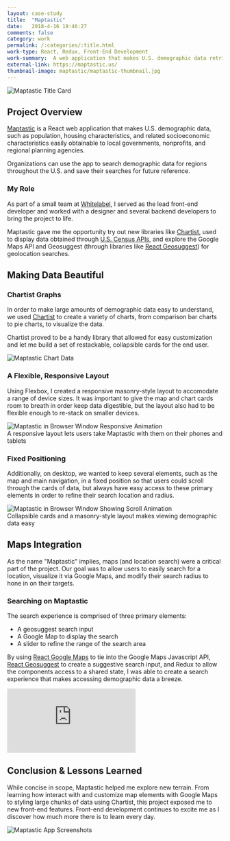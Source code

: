 ```yaml
---
layout: case-study
title:  "Maptastic"
date:   2018-4-16 19:46:27
comments: false
category: work
permalink: /:categories/:title.html
work-type: React, Redux, Front-End Development
work-summary:  A web application that makes U.S. demographic data retrieval and display simple and efficient.
external-link: https://maptastic.us/
thumbnail-image: maptastic/maptastic-thumbnail.jpg
---
```


<div class="grid grid--featured-image">
  <div class="grid__item grid__item--full">
      <img src="{{ site.url }}/assets/work/maptastic/featured-image-maptastic-2.jpg" alt="Maptastic Title Card">
  </div>
</div>

## Project Overview
<a href="https://maptastic.us/" target="_blank" class="link--text-in-p">Maptastic</a> is a React web application that makes U.S. demographic data, such as population, housing characteristics, and related socioeconomic characteristics easily obtainable to local governments, nonprofits, and regional planning agencies.

Organizations can use the app to search demographic data for regions throughout the U.S. and save their searches for future reference.

### My Role
As part of a small team at <a href="https://whitelabelco.com/" target="_blank" class="link--text-in-p">Whitelabel</a>, I served as the lead front-end developer and worked with a designer and several backend developers to bring the project to life.

Maptastic gave me the opportunity try out new libraries like <a href="https://gionkunz.github.io/chartist-js/" target="_blank" class="link--text-in-p">Chartist</a>, used to display data obtained through <a href="https://www.census.gov/data/developers/data-sets.html" target="_blank" class="link--text-in-p">U.S. Census APIs</a>, and explore the Google Maps API and Geosuggest (through libraries like <a href="https://github.com/ubilabs/react-geosuggest" target="_blank" class="link--text-in-p">React Geosuggest</a>) for geolocation searches.

## Making Data Beautiful
### Chartist Graphs
In order to make large amounts of demographic data easy to understand, we used <a href="https://gionkunz.github.io/chartist-js/" target="_blank" class="link--text-in-p">Chartist</a> to create a variety of charts, from comparison bar charts to pie charts, to visualize the data.

Chartist proved to be a handy library that allowed for easy customization and let me build a set of restackable, collapsible cards for the end user.

<div class="grid grid-mt grid-mb">
  <div class="grid__item grid__item--full no-shadow">
    <img src="{{ site.url }}/assets/work/maptastic/maptastic-charts.png" alt="Maptastic Chart Data">
  </div>
</div>

### A Flexible, Responsive Layout
Using Flexbox, I created a responsive masonry-style layout to accomodate a range of device sizes. It was important to give the map and chart cards room to breath in order keep data digestible, but the layout also had to be flexible enough to re-stack on smaller devices.

<div class="grid grid-mt grid-mb">
  <div class="grid__item grid__item--full">
    <img  src="{{ site.url }}/assets/work/maptastic/responsive-maptastic-2.gif" class="image-medium" alt="Maptastic in Browser Window Responsive Animation">
  </div>
  <span class="img-caption">
    A responsive layout lets users take Maptastic with them on their phones and tablets
  </span>
</div>

### Fixed Positioning
Additionally, on desktop, we wanted to keep several elements, such as the map and main navigation, in a fixed position so that users could scroll through the cards of data, but always have easy access to these primary elements in order to refine their search location and radius.

<div class="grid grid-mt grid-mb">
  <div class="grid__item grid__item--full">
    <img  src="{{ site.url }}/assets/work/maptastic/maptastic-fixed-positioning.gif" class="image-medium" alt="Maptastic in Browser Window Showing Scroll Animation">
  </div>
  <span class="img-caption">
    Collapsible cards and a masonry-style layout makes viewing demographic data easy
  </span>
</div>



## Maps Integration
As the name "Maptastic" implies, maps (and location search) were a critical part of the project. Our goal was to allow users to easily search for a location, visualize it via Google Maps, and modify their search radius to hone in on their targets.

### Searching on Maptastic
The search experience is comprised of three primary elements:
- A geosuggest search input
- A Google Map to display the search
- A slider to refine the range of the search area

By using <a href="https://tomchentw.github.io/react-google-maps/" target="_blank" class="link--text-in-p">React Google Maps</a> to tie into the Google Maps Javascript API, <a href="https://github.com/ubilabs/react-geosuggest" target="_blank" class="link--text-in-p">React Geosuggest</a> to create a suggestive search input, and Redux to allow the components access to a shared state, I was able to create a search experience that makes accessing demographic data a breeze.

<div class="grid grid-mt grid-mb">
  <div class="grid__item grid__item--full">
    <div class="video-container">
      <div class='embed-container'><iframe src='https://player.vimeo.com/video/392963178?autoplay=1&loop=1&loop=1&title=0&byline=0&portrait=0&muted=1' frameborder='0' webkitAllowFullScreen mozallowfullscreen allowFullScreen></iframe></div>
    </div>
  </div>
</div>
<h2 class="text-center">
  Conclusion &amp; Lessons Learned
</h2>

While concise in scope, Maptastic helped me explore new terrain. From learning how interact with and customize map elements with Google Maps to styling large chunks of data using Chartist, this project exposed me to new front-end features. Front-end development continues to excite me as I discover how much more there is to learn every day.

<div class="grid grid-mt">
  <div class="grid__item grid__item--full no-shadow">
    <img src="{{ site.url }}/assets/work/maptastic/maptastic-screenshots.jpg" alt="Maptastic App Screenshots">
  </div>
</div>
